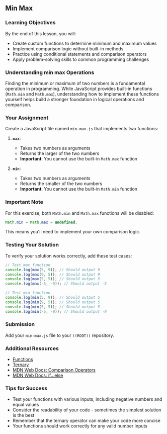 ## Min Max

### Learning Objectives

By the end of this lesson, you will:

- Create custom functions to determine minimum and maximum values
- Implement comparison logic without built-in methods
- Practice using conditional statements and comparison operators
- Apply problem-solving skills to common programming challenges

### Understanding min max Operations

Finding the minimum or maximum of two numbers is a fundamental operation in programming. While JavaScript provides built-in functions (`Math.min` and `Math.max`), understanding how to implement these functions yourself helps build a stronger foundation in logical operations and comparison.

### Your Assignment

Create a JavaScript file named `min-max.js` that implements two functions:

1. **`max`**:

   - Takes two numbers as arguments
   - Returns the larger of the two numbers
   - **Important**: You cannot use the built-in `Math.max` function

2. **`min`**:
   - Takes two numbers as arguments
   - Returns the smaller of the two numbers
   - **Important**: You cannot use the built-in `Math.min` function

### Important Note

For this exercise, both `Math.min` and `Math.max` functions will be disabled:

```js
Math.min = Math.max = undefined;
```

This means you'll need to implement your own comparison logic.

### Testing Your Solution

To verify your solution works correctly, add these test cases:

```javascript
// Test max function
console.log(max(5, 9)); // Should output 9
console.log(max(9, 5)); // Should output 9
console.log(max(5, 5)); // Should output 5
console.log(max(-5, -9)); // Should output -5

// Test min function
console.log(min(5, 9)); // Should output 5
console.log(min(9, 5)); // Should output 5
console.log(min(5, 5)); // Should output 5
console.log(min(-5, -9)); // Should output -9
```

### Submission

Add your `min-max.js` file to your `((ROOT))` repository.

### Additional Resources

- [Functions](https://nan-academy.github.io/js-training/examples/functions.js)
- [Ternary](https://nan-academy.github.io/js-training/examples/ternary.js)
- [MDN Web Docs: Comparison Operators](https://developer.mozilla.org/en-US/docs/Web/JavaScript/Reference/Operators/Comparison_Operators)
- [MDN Web Docs: if...else](https://developer.mozilla.org/en-US/docs/Web/JavaScript/Reference/Statements/if...else)

### Tips for Success

- Test your functions with various inputs, including negative numbers and equal values
- Consider the readability of your code - sometimes the simplest solution is the best
- Remember that the ternary operator can make your code more concise
- Your functions should work correctly for any valid number inputs
